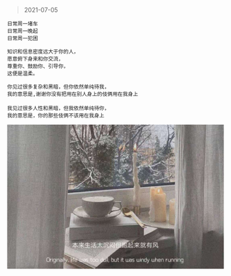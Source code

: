 >2021-07-05
```
日常周一堵车
日常周一晚起
日常周一犯困

```

```
知识和信息密度远大于你的人，
愿意俯下身来和你交流，
尊重你、鼓励你、引导你，
这便是温柔。
```

```
你见过很多复杂和黑暗，但你依然单纯待我，
我的意思是,谢谢你没有把用在别人身上的伎俩用在我身上

我见过很多人性和黑暗，但我依然单纯待你，
我的意思是，你的那些伎俩不该用在我身上
```
![](../../images/date/2021-07-05.jpeg)
